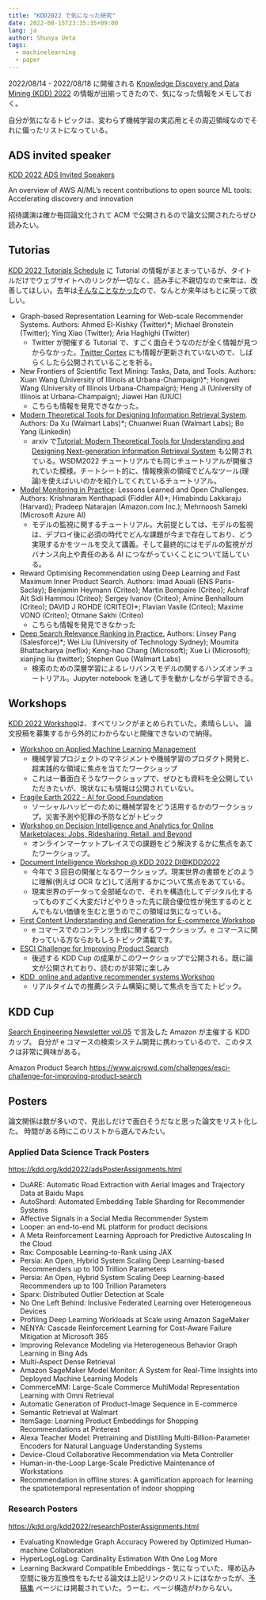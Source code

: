 ```yaml
---
title: "KDD2022 で気になった研究"
date: 2022-08-15T23:35:35+09:00
lang: ja
author: Shunya Ueta
tags:
  - machinelearning
  - paper
---
```


2022/08/14 - 2022/08/18 に開催される [Knowledge Discovery and Data Mining (KDD) 2022](https://kdd.org/kdd2022/index.html) の情報が出揃ってきたので、気になった情報をメモしておく。

自分が気になるトピックは、変わらず機械学習の実応用とその周辺領域なのでそれに偏ったリストになっている。

## ADS invited speaker

[KDD 2022 ADS Invited Speakers](https://kdd.org/kdd2022/ADSSpeaker.html)

An overview of AWS AI/ML’s recent contributions to open source ML tools: Accelerating discovery and innovation

招待講演は確か毎回論文化されて ACM で公開されるので論文公開されたらぜひ読みたい。

## Tutorias

[KDD 2022 Tutorials Schedule](https://www.appsheet.com/start/52fdb507-2f8c-41d8-a982-b6bd18933ba8#appName=KDD2022TutorialsRoomFinal-1001136659&group=%5B%5D&sort=%5B%5D&table=KDD2022Tutorial0716&view=KDD+2022+Tutorials) に Tutorial の情報がまとまっているが、タイトルだけでウェブサイトへのリンクが一切なく、読み手に不親切なので来年は、改善してほしい。去年は[そんなことなかった](https://kdd.org/kdd2021/tutorials)ので、なんとか来年はもとに戻って欲しい。

- Graph-based Representation Learning for Web-scale Recommender Systems. Authors: Ahmed El-Kishky (Twitter)\*; Michael Bronstein (Twitter); Ying Xiao (Twitter); Aria Haghighi (Twitter)
  - Twitter が開催する Tutorial で、すごく面白そうなのだが全く情報が見つからなかった。[Twitter Cortex](https://cortex.twitter.com/en.html) にも情報が更新されていないので、しばらくしたら公開されていることを祈る。
- New Frontiers of Scientific Text Mining: Tasks, Data, and Tools. Authors: Xuan Wang (University of Illinois at Urbana-Champaign)\*; Hongwei Wang (University of Illinois Urbana-Champaign); Heng Ji (University of Illinois at Urbana-Champaign); Jiawei Han (UIUC)
  - こちらも情報を発見できなかった。
- [Modern Theoretical Tools for Designing Information Retrieval System](https://moderntoolsfornextgenirs.github.io/). Authors: Da Xu (Walmart Labs)\*; Chuanwei Ruan (Walmart Labs); Bo Yang (Linkedin)
  - arxiv で[Tutorial: Modern Theoretical Tools for Understanding and Designing Next-generation Information Retrieval System](https://arxiv.org/abs/2203.13962) も公開されている。WSDM2022 チュートリアルでも同じチュートリアルが開催されていた模様。チートシート的に、情報検索の領域でどんなツール(理論)を使えばいいのかを紹介してくれているチュートリアル。
- [Model Monitoring in Practice](https://sites.google.com/view/model-monitoring-tutorial): Lessons Learned and Open Challenges. Authors: Krishnaram Kenthapadi (Fiddler AI)\*; Himabindu Lakkaraju (Harvard); Pradeep Natarajan (Amazon.com Inc.); Mehrnoosh Sameki (Microsoft Azure AI)
  - モデルの監視に関するチュートリアル。大前提としては、モデルの監視は、デプロイ後に必須の時代でどんな課題が今まで存在しており、どう実現するかをツールを交えて講義。そして最終的にはモデルの監視がガバナンス向上や責任のある AI につながっていくことについて話している。
- Reward Optimising Recommendation using Deep Learning and Fast Maximum Inner Product Search. Authors: Imad Aouali (ENS Paris-Saclay); Benjamin Heymann (Criteo); Martin Bompaire (Criteo); Achraf Ait Sidi Hammou (Criteo); Sergey Ivanov (Criteo); Amine Benhalloum (Criteo); DAVID J ROHDE (CRITEO)\*; Flavian Vasile (Criteo); Maxime VONO (Criteo); Otmane Sakhi (Criteo)
  - こちらも情報を発見できなかった
- [Deep Search Relevance Ranking in Practice.](https://dlranking.github.io/dlrr/) Authors: Linsey Pang (Salesforce)\*; Wei Liu (University of Technology Sydney); Moumita Bhattacharya (neflix); Keng-hao Chang (Microsoft); Xue Li (Microsoft); xianjing liu (twitter); Stephen Guo (Walmart Labs)
  - 検索のための深層学習によるレリバンスモデルの関するハンズオンチュートリアル。Jupyter notebook を通して手を動かしながら学習できる。

## Workshops

[KDD 2022 Workshop](https://kdd.org/kdd2022/workshop.html)は、すべてリンクがまとめられていた。素晴らしい。
論文投稿を募集するから外的にわからないと開催できないので納得。

- [Workshop on Applied Machine Learning Management](https://wamlm-kdd.github.io/2022/)
  - 機械学習プロジェクトのマネジメントや機械学習のプロダクト開発と、超実践的な領域に焦点を当てたワークショップ
  - これは一番面白そうなワークショップで、ぜひとも資料を全公開していただきたいが、現状なにも情報は公開されていない。
- [Fragile Earth 2022 \- AI for Good Foundation](https://ai4good.org/fragile-earth-2022/)
  - ソーシャルハッピーのために機械学習をどう活用するかのワークショップ。災害予測や犯罪の予防などがトピック
- [Workshop on Decision Intelligence and Analytics for Online Marketplaces: Jobs, Ridesharing, Retail, and Beyond](https://sites.google.com/view/kdd22onlinemarketplaces)
  - オンラインマーケットプレイスでの課題をどう解決するかに焦点をあてたワークショップ。
- [Document Intelligence Workshop @ KDD 2022 DI@KDD2022](https://document-intelligence.github.io/DI-2022/)
  - 今年で 3 回目の開催となるワークショップ。現実世界の書類をどのように理解(例えば OCR など)して活用するかについて焦点をあてている。
  - 現実世界のデータって全部紙なので、それを構造化してデジタル化するってものすごく大変だけどやりきった先に競合優位性が発生するのととんでもない価値を生むと思うのでこの領域は気になっている。
- [First Content Understanding and Generation for E-commerce Workshop](https://content-generation.github.io/workshop/)
  - e コマースでのコンテンツ生成に関するワークショップ。e コマースに関わっている方ならおもしろトピック満載です。
- [ESCI Challenge for Improving Product Search](https://amazonkddcup.github.io/)
  - 後述する KDD Cup の成果がこのワークショップで公開される。既に論文が公開されており、読むのが非常に楽しみ
- [KDD  online and adaptive recommender systems Workshop](https://oars-workshop.github.io/)
  - リアルタイムでの推薦システム構築に関して焦点を当てたトピック。

## KDD Cup

[Search Engineering Newsletter vol.05](:/58287871c6a94f2581e856e6c6fb55f2) で言及した Amazon が主催する KDD カップ。
自分が e コマースの検索システム開発に携わっているので、このタスクは非常に興味がある。

Amazon Product Search
https://www.aicrowd.com/challenges/esci-challenge-for-improving-product-search

## Posters

論文関係は数が多いので、見出しだけで面白そうだなと思った論文をリスト化した。
時間がある時にこのリストから選んでみたい。

### Applied Data Science Track Posters

https://kdd.org/kdd2022/adsPosterAssignments.html

- DuARE: Automatic Road Extraction with Aerial Images and Trajectory Data at Baidu Maps
- AutoShard: Automated Embedding Table Sharding for Recommender Systems
- Affective Signals in a Social Media Recommender System
- Looper: an end-to-end ML platform for product decisions
- A Meta Reinforcement Learning Approach for Predictive Autoscaling In the Cloud
- Rax: Composable Learning-to-Rank using JAX
- Persia: An Open, Hybrid System Scaling Deep Learning-based Recommenders up to 100 Trillion Parameters
- Persia: An Open, Hybrid System Scaling Deep Learning-based Recommenders up to 100 Trillion Parameters
- Sparx: Distributed Outlier Detection at Scale
- No One Left Behind: Inclusive Federated Learning over Heterogeneous Devices
- Profiling Deep Learning Workloads at Scale using Amazon SageMaker
- NENYA: Cascade Reinforcement Learning for Cost-Aware Failure Mitigation at Microsoft 365
- Improving Relevance Modeling via Heterogeneous Behavior Graph Learning in Bing Ads
- Multi-Aspect Dense Retrieval
- Amazon SageMaker Model Monitor: A System for Real-Time Insights into Deployed Machine Learning Models
- CommerceMM: Large-Scale Commerce MultiModal Representation Learning with Omni Retrieval
- Automatic Generation of Product-Image Sequence in E-commerce
- Semantic Retrieval at Walmart
- ItemSage: Learning Product Embeddings for Shopping Recommendations at Pinterest
- Alexa Teacher Model: Pretraining and Distilling Multi-Billion-Parameter Encoders for Natural Language Understanding Systems
- Device-Cloud Collaborative Recommendation via Meta Controller
- Human-in-the-Loop Large-Scale Predictive Maintenance of Workstations
- Recommendation in offline stores: A gamification approach for learning the spatiotemporal representation of indoor shopping

### Research Posters

https://kdd.org/kdd2022/researchPosterAssignments.html

- Evaluating Knowledge Graph Accuracy Powered by Optimized Human-machine Collaboration
- HyperLogLogLog: Cardinality Estimation With One Log More
- Learning Backward Compatible Embeddings - 気になっていた、埋め込み空間に後方互換性をもたせる論文は上記リンクのリストにはなかったが、[予稿集](https://kdd.org/kdd2022/toc.html)
  ページには掲載されていた。うーむ、ページ構造がわからない。
